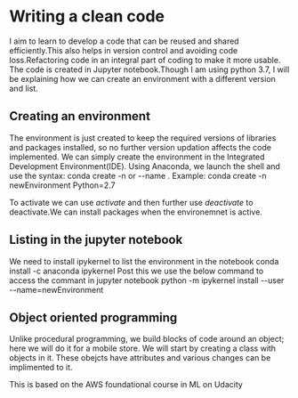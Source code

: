 # Writing a clean code
I aim to learn to develop a code that can be reused and shared efficiently.This also helps in version control and avoiding code loss.Refactoring code in an integral part of coding to make it more usable.
The code is created in Jupyter notebook.Though I am using python 3.7, I will be explaining how we can create an environment with a different version and list.

## Creating an environment
The environment is just created to keep the required versions of libraries and packages installed, so no further version updation affects the code implemented. We can simply create the environment in  the Integrated Development Environment(IDE). Using Anaconda, we launch the shell and use the syntax: 
conda create -n or --name <name> <packages>.
 Example: conda create -n newEnvironment Python=2.7
  
To activate we can use *activate <name>* and then further use *deactivate <name>*  to deactivate.We can install packages when the environemnet is active.
  
## Listing in the jupyter notebook
We need to install ipykernel to list the environment in the notebook
conda install -c anaconda ipykernel
Post this we use the below command to access the commant in jupyter notebook
python -m ipykernel install --user --name=newEnvironment

## Object oriented programming
Unlike procedural programming, we build blocks of code around an object; here we will do it for a mobile store.
We will start by creating a class with objects in it. These obejcts have attributes and various changes can be implimented to it.


This is based on the AWS foundational course in ML on Udacity
